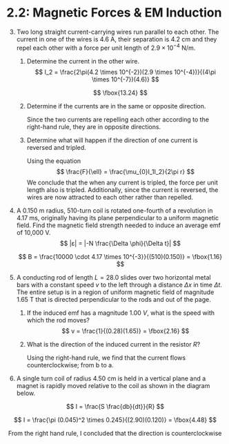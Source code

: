 # 2.2: Magnetic Forces & EM Induction

3. Two long straight current-carrying wires run parallel to each other. The current in one of the wires is $4.6$ A, their separation is $4.2$ cm and they repel each other with a force per unit length of $2.9 \times 10^{-4}$ N/m.

   1. Determine the current in the other wire. 
      $$
      I_2 = \frac{2\pi(4.2 \times 10^{-2})(2.9 \times 10^{-4})}{(4\pi \times 10^{-7})(4.6)}
      $$
      

   $$
   \fbox{13.24}
   $$

   2. Determine if the currents are in the same or opposite direction. 

      Since the two currents are repelling each other according to the right-hand rule, they are in opposite directions. 

   3. Determine what will happen if the direction of one current is reversed and tripled. 

      Using the equation 
      $$
      \frac{F}{\ell} = \frac{\mu_{0}I_1I_2}{2\pi r}
      $$
      We conclude that the when any current is tripled, the force per unit length also is tripled. Additionally, since the current is reversed, the wires are now attracted to each other rather than repelled. 

4. A 0.150 m radius, 510-turn coil is rotated one-fourth of a revolution in 4.17 ms, originally having its plane perpendicular to a uniform magnetic field. Find the magnetic field strength needed to induce an average emf of 10,000 V. 
   $$
   |ε| = |-N \frac{\Delta \phi}{\Delta t}|
   $$

   $$
   B = \frac{10000 \cdot 4.17 \times 10^{-3}}{(510)(0.150)} = \fbox{1.16}
   $$

6. A conducting rod of length $L=28.0$ slides over two horizontal metal bars with a constant speed $v$ to the left through a distance $\Delta x$ in time $\Delta t$. The entire setup is in a region of uniform magnetic field of magnitude 1.65 T that is directed perpendicular to the rods and out of the page. 

   1. If the induced emf has a magnitude 1.00 $V$, what is the speed with which the rod moves?
      $$
      v = \frac{1}{(0.28)(1.65)} = \fbox{2.16}
      $$

   2. What is the direction of the induced current in the resistor $R$? 

      Using the right-hand rule, we find that the current flows counterclockwise; from b to a. 

10. A single turn coil of radius 4.50 cm is held in a vertical plane and a magnet is rapidly moved relative to the coil as shown in the diagram below. 


$$
I = \frac{S \frac{db}{dt}}{R}
$$

$$
I = \frac{\pi (0.045)^2 \times 0.245}{(2.90)(0.120)} = \fbox{4.48}
$$

​	From the right hand rule, I concluded that the direction is counterclockwise

